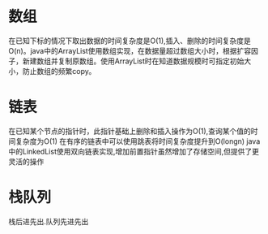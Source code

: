 # 数组
在已知下标的情况下取出数据的时间复杂度是O(1),插入、删除的时间复杂度是O(n)。java中的ArrayList使用数组实现，在数据量超过数组大小时，根据扩容因子，新建数组并复制原数组。使用ArrayList时在知道数据规模时可指定初始大小，防止数组的频繁copy。
# 链表
在已知某个节点的指针时，此指针基础上删除和插入操作为O(1),查询某个值的时间复杂度为O(1) 在有序的链表中可以使用跳表将时间复杂度提升到O(longn) java中的LinkedList使用双向链表实现,增加前置指针虽然增加了存储空间,但提供了更灵活的操作
# 栈队列
栈后进先出.队列先进先出
